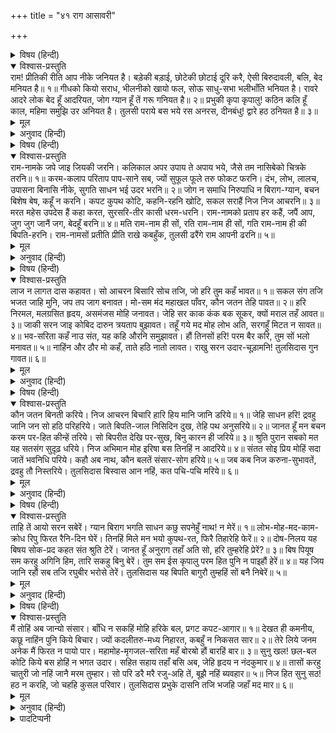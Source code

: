 +++
title = "४१ राग आसावरी"

+++


<details><summary>विषय (हिन्दी)</summary>

(१८३)
</details>

<details open><summary>विश्वास-प्रस्तुति</summary>
राम! प्रीतिकी रीति आप नीके जनियत है।  
बड़ेकी बड़ाई, छोटेकी छोटाई दूरि करै,  
ऐसी बिरुदावली, बलि, बेद मनियत है॥ १॥  
गीधको कियो सराध, भीलनीको खायो फल,  
सोऊ साधु-सभा भलीभाँति भनियत है।  
रावरे आदरे लोक बेद हूँ आदरियत,  
जोग ग्यान हूँ तें गरू गनियत है॥ २॥  
प्रभुकी कृपा कृपालु! कठिन कलि हूँ काल,  
महिमा समुझि उर अनियत है।  
तुलसी पराये बस भये रस अनरस,  
दीनबंधु! द्वारे हठ ठनियत है॥ ३॥
</details>

<details><summary>मूल</summary>

राम! प्रीतिकी रीति आप नीके जनियत है।  
बड़ेकी बड़ाई, छोटेकी छोटाई दूरि करै,  
ऐसी बिरुदावली, बलि, बेद मनियत है॥ १॥  
गीधको कियो सराध, भीलनीको खायो फल,  
सोऊ साधु-सभा भलीभाँति भनियत है।  
रावरे आदरे लोक बेद हूँ आदरियत,  
जोग ग्यान हूँ तें गरू गनियत है॥ २॥  
प्रभुकी कृपा कृपालु! कठिन कलि हूँ काल,  
महिमा समुझि उर अनियत है।  
तुलसी पराये बस भये रस अनरस,  
दीनबंधु! द्वारे हठ ठनियत है॥ ३॥
</details>

<details><summary>अनुवाद (हिन्दी)</summary>

भावार्थ—हे श्रीरामजी! प्रीतिकी रीति आप ही भलीभाँति जानते हैं। बलिहारी! वेद आपकी विरदावलीको इस प्रकार मान रहे हैं कि आप बड़ेका बड़प्पन (अभिमान) एवं छोटेकी छोटाई (दीनता)-को दूर कर देते हैं॥ १॥ आपने जटायु गीधका श्राद्ध किया और शबरीके फल (बेर) खाये; यह बात भी संत-समाजमें अच्छी तरह बखानी जाती है कि जिस किसीका आपने आदर किया, लोक और वेद दोनों ही उसका आदर करते हैं। आपका प्रेम योग तथा ज्ञानसे भी बड़ा माना जाता है॥ २॥ हे कृपालु! आपकी कृपासे इस कठिन कलिकालमें भी आपकी महिमाको समझकर भक्तजन हृदयमें धारण करते हैं। यद्यपि तुलसी दूसरोंके (विषयोंके) अधीन होनेके कारण (आपके प्रेमसे) अनरस अर्थात् प्रेमहीन हो रहा है, तथापि हे दीनबन्धु! वह आपके द्वारपर धरना दिये बैठा है (आपकी कृपा-दृष्टि पाये बिना हटनेका नहीं)॥ ३॥
</details>

<details><summary>विषय (हिन्दी)</summary>

(१८४)
</details>

<details open><summary>विश्वास-प्रस्तुति</summary>
राम-नामके जपे जाइ जियकी जरनि।  
कलिकाल अपर उपाय ते अपाय भये,  
जैसे तम नासिबेको चित्रके तरनि॥ १॥  
करम-कलाप परिताप पाप-साने सब,  
ज्यों सुफूल फूले तरु फोकट फरनि।  
दंभ, लोभ, लालच, उपासना बिनासि नीके,  
सुगति साधन भई उदर भरनि॥ २॥  
जोग न समाधि निरुपाधि न बिराग-ग्यान,  
बचन बिशेष बेष, कहूँ न करनि।  
कपट कुपथ कोटि, कहनि-रहनि खोटि,  
सकल सराहैं निज निज आचरनि॥ ३॥  
मरत महेस उपदेस हैं कहा करत,  
सुरसरि-तीर कासी धरम-धरनि।  
राम-नामको प्रताप हर कहैं, जपैं आप,  
जुग जुग जानैं जग, बेदहूँ बरनि॥ ४॥  
मति राम-नाम ही सों, रति राम-नाम ही सों,  
गति राम-नाम ही की बिपति-हरनि।  
राम-नामसों प्रतीति प्रीति राखे कबहुँक,  
तुलसी ढरैंगे राम आपनी ढरनि॥ ५॥
</details>

<details><summary>मूल</summary>

राम-नामके जपे जाइ जियकी जरनि।  
कलिकाल अपर उपाय ते अपाय भये,  
जैसे तम नासिबेको चित्रके तरनि॥ १॥  
करम-कलाप परिताप पाप-साने सब,  
ज्यों सुफूल फूले तरु फोकट फरनि।  
दंभ, लोभ, लालच, उपासना बिनासि नीके,  
सुगति साधन भई उदर भरनि॥ २॥  
जोग न समाधि निरुपाधि न बिराग-ग्यान,  
बचन बिशेष बेष, कहूँ न करनि।  
कपट कुपथ कोटि, कहनि-रहनि खोटि,  
सकल सराहैं निज निज आचरनि॥ ३॥  
मरत महेस उपदेस हैं कहा करत,  
सुरसरि-तीर कासी धरम-धरनि।  
राम-नामको प्रताप हर कहैं, जपैं आप,  
जुग जुग जानैं जग, बेदहूँ बरनि॥ ४॥  
मति राम-नाम ही सों, रति राम-नाम ही सों,  
गति राम-नाम ही की बिपति-हरनि।  
राम-नामसों प्रतीति प्रीति राखे कबहुँक,  
तुलसी ढरैंगे राम आपनी ढरनि॥ ५॥
</details>

<details><summary>अनुवाद (हिन्दी)</summary>

भावार्थ—श्रीराम-नाम जपनेसे ही मनकी जलन मिट जाती है। इस कलियुगमें (योग-यज्ञादि) दूसरे साधन तो सब वैसे ही व्यर्थ हो गये हैं, जैसे अँधेरा दूर करनेके लिये चित्रलिखित सूर्य व्यर्थ है॥ १॥ कर्म तो बहुतेरे दु:ख और पापोंमें सने हैं। कर्मोंका करना इस समय ऐसा है, जैसे किसी वृक्षमें बड़े ही सुन्दर फूल फूलें, पर फल लगे ही नहीं। दम्भ, लोभ और लालचने उपासनाका भलीभाँति नाश कर दिया है। और मोक्षका साधन ज्ञान आज पेट भरनेका साधन हो रहा है। (इस प्रकार कर्म, उपासना और ज्ञान तीनोंकी ही बुरी दशा है)॥ २॥ न तो योग ही बनता है, न समाधि ही उपाधिरहित है, वैराग्य और ज्ञान लंबी-चौड़ी बातें बनाने और वेष बनानेभरके ही रह गये हैं। करनी कुछ भी नहीं, केवल कथनी है। कपटभरे करोड़ों कुमार्ग चल पड़े हैं। कहनी और रहनी सभी खोटी हो गयी हैं। सभी अपने-अपने आचरणोंकी सराहना करते हैं॥ ३॥ (एक राम-नामकी महिमा रही है) शिवजी गंगाके किनारे काशीकी धर्मभूमिपर मरते समय जीवको क्या उपदेश देते हैं? वे श्रीराम-नामके प्रतापका वर्णन करते हैं। दूसरोंसे कहते हैं और स्वयं भी जपते हैं। अनेक युगोंसे इसे संसार जानता है और वेद भी कहते चले आये हैं॥ ४॥ अब तो राम-नामहीमें अपनी बुद्धिको लगाना चाहिये, राम-नामहीसे प्रेम करना चाहिये और राम-नामहीकी शरण लेनी चाहिये। क्योंकि एक यही साधना जीवकी जन्म-मरणरूप विपत्तियोंको दूर करनेवाली है। हे तुलसी! राम-नामपर विश्वास और दृढ़ प्रेम बनाये रखेगा, तो कभी-न-कभी श्रीरामजी अवश्य ही अपने दयालु स्वभावसे तुझपर दया करेंगे॥ ५॥
</details>

<details><summary>विषय (हिन्दी)</summary>

(१८५)
</details>

<details open><summary>विश्वास-प्रस्तुति</summary>
लाज न लागत दास कहावत।  
सो आचरन बिसारि सोच तजि, जो हरि तुम कहँ भावत॥ १॥  
सकल संग तजि भजत जाहि मुनि, जप तप जाग बनावत।  
मो-सम मंद महाखल पाँवर, कौन जतन तेहि पावत॥ २॥  
हरि निरमल, मलग्रसित हृदय, असमंजस मोहि जनावत।  
जेहि सर काक कंक बक सूकर, क्यों मराल तहँ आवत॥ ३॥  
जाकी सरन जाइ कोबिद दारुन त्रयताप बुझावत।  
तहूँ गये मद मोह लोभ अति, सरगहुँ मिटत न सावत॥ ४॥  
भव-सरिता कहँ नाउ संत, यह कहि औरनि समुझावत।  
हौं तिनसों हरि! परम बैर करि, तुम सों भलो मनावत॥ ५॥  
नाहिंन और ठौर मो कहँ, ताते हठि नातो लावत।  
राखु सरन उदार-चूड़ामनि! तुलसिदास गुन गावत॥ ६॥
</details>

<details><summary>मूल</summary>

लाज न लागत दास कहावत।  
सो आचरन बिसारि सोच तजि, जो हरि तुम कहँ भावत॥ १॥  
सकल संग तजि भजत जाहि मुनि, जप तप जाग बनावत।  
मो-सम मंद महाखल पाँवर, कौन जतन तेहि पावत॥ २॥  
हरि निरमल, मलग्रसित हृदय, असमंजस मोहि जनावत।  
जेहि सर काक कंक बक सूकर, क्यों मराल तहँ आवत॥ ३॥  
जाकी सरन जाइ कोबिद दारुन त्रयताप बुझावत।  
तहूँ गये मद मोह लोभ अति, सरगहुँ मिटत न सावत॥ ४॥  
भव-सरिता कहँ नाउ संत, यह कहि औरनि समुझावत।  
हौं तिनसों हरि! परम बैर करि, तुम सों भलो मनावत॥ ५॥  
नाहिंन और ठौर मो कहँ, ताते हठि नातो लावत।  
राखु सरन उदार-चूड़ामनि! तुलसिदास गुन गावत॥ ६॥
</details>

<details><summary>अनुवाद (हिन्दी)</summary>

भावार्थ—हे हरे! मुझे (आपका) दास कहलानेमें लज्जा भी नहीं आती! जो आचरण आपको अच्छा लगता है, उसे मैं बिना किसी विचारके छोड़ देता हूँ। (संतोंके आचरण छोड़ देनेमें मुझे पश्चात्तापतक भी नहीं होता। इतनेपर भी मैं आपका दास बनता हूँ)॥ १॥ मुनिगण जिसे सब प्रकारकी आसक्ति छोड़कर भजते हैं, जिसके लिये जप, तप, और यज्ञ करते हैं, उस प्रभुको मुझ-जैसा मूर्ख, महान् दुष्ट और पापी कैसे पा सकता है?॥ २॥ भगवान् तो विशुद्ध हैं और मेरा हृदय पापपूर्ण महामलिन है, मुझे यह असमंजस जान पड़ता है। जिस तालाबमें कौए, गीध, बगुले और सूअर रहते हैं वहाँ हंस क्यों आने लगे? भाव यह कि मेरे काम, क्रोध, लोभ, मोहभरे मलिन हृदयमें भगवान् नहीं आवेंगे। वह तो उन्हीं मुनियोंके हृदय-मन्दिरमें विहार करेंगे जिन्होंने निष्काम कर्म, वैराग्य, भक्ति, ज्ञान आदि साधनोंद्वारा अपने हृदयको निर्मल बना लिया है॥ ३॥ जिन (तीर्थों)-की शरणमें जाकर ज्ञानके साधक पुरुष सांसारिक तीनों कठिन तापोंको बुझाते हैं, वहाँ भी जानेपर मुझे तो अहंकार, अज्ञान और लोभ और भी अधिक सतावेंगे, क्योंकि सौतियाडाह स्वर्गमें भी नहीं छूटता, वहाँ भी साथ लगा फिरता है॥ ४॥ मैं दूसरोंको यह कहकर समझाता फिरता हूँ कि ‘देखो, संसाररूपी नदीके पार जानेके लिये संतजन ही नौका हैं’—किन्तु हे हरे! मैं (स्वयं) उनसे बड़ी भारी शत्रुता करके आपसे अपना कल्याण चाहता हूँ॥ ५॥ (पर ऐसा होनेपर भी कहाँ जाऊँ) मुझे और कहीं ठौर-ठिकाना नहीं है, इसीसे (नालायक होता हुआ भी) आपसे जबरदस्ती सम्बन्ध जोड़ता फिरता हूँ। हे दाताओंमें शिरोमणि रघुनाथ! यह तुलसीदास आपके गुण गा रहा है, (भलाई-बुराईकी ओर न देखकर अपने दयालु स्वभावसे ही) इसको अपना लीजिये॥ ६॥
</details>

<details><summary>विषय (हिन्दी)</summary>

(१८६)
</details>

<details open><summary>विश्वास-प्रस्तुति</summary>
कौन जतन बिनती करिये।  
निज आचरन बिचारि हारि हिय मानि जानि डरिये॥ १॥  
जेहि साधन हरि! द्रवहु जानि जन सो हठि परिहरिये।  
जाते बिपति-जाल निसिदिन दुख, तेहि पथ अनुसरिये॥ २॥  
जानत हूँ मन बचन करम पर-हित कीन्हें तरिये।  
सो बिपरीत देखि पर-सुख, बिनु कारन ही जरिये॥ ३॥  
श्रुति पुरान सबको मत यह सतसंग सुदृढ़ धरिये।  
निज अभिमान मोह इरिषा बस तिनहिं न आदरिये॥ ४॥  
संतत सोइ प्रिय मोहिं सदा जातें भवनिधि परिये।  
कहौ अब नाथ, कौन बलतें संसार-सोग हरिये॥ ५॥  
जब कब निज करुना-सुभावतें, द्रवहु तौ निस्तरिये।  
तुलसिदास बिस्वास आन नहिं, कत पचि-पचि मरिये॥ ६॥
</details>

<details><summary>मूल</summary>

कौन जतन बिनती करिये।  
निज आचरन बिचारि हारि हिय मानि जानि डरिये॥ १॥  
जेहि साधन हरि! द्रवहु जानि जन सो हठि परिहरिये।  
जाते बिपति-जाल निसिदिन दुख, तेहि पथ अनुसरिये॥ २॥  
जानत हूँ मन बचन करम पर-हित कीन्हें तरिये।  
सो बिपरीत देखि पर-सुख, बिनु कारन ही जरिये॥ ३॥  
श्रुति पुरान सबको मत यह सतसंग सुदृढ़ धरिये।  
निज अभिमान मोह इरिषा बस तिनहिं न आदरिये॥ ४॥  
संतत सोइ प्रिय मोहिं सदा जातें भवनिधि परिये।  
कहौ अब नाथ, कौन बलतें संसार-सोग हरिये॥ ५॥  
जब कब निज करुना-सुभावतें, द्रवहु तौ निस्तरिये।  
तुलसिदास बिस्वास आन नहिं, कत पचि-पचि मरिये॥ ६॥
</details>

<details><summary>अनुवाद (हिन्दी)</summary>

भावार्थ—हे नाथ! मैं किस प्रकार आपकी विनती करूँ? जब अपने (नीच) आचरणोंपर विचार करता हूँ और समझता हूँ, तब हृदयमें हार मानकर डर जाता हूँ (प्रार्थना करनेका साहस ही नहीं रह जाता)॥ १॥ हे हरे! जिस साधनसे आप मनुष्यको दास जानकर उसपर कृपा करते हैं, उसे तो मैं हठपूर्वक छोड़ रहा हूँ। और जहाँ विपत्तिके जालमें फँसकर दिन-रात दु:ख ही मिलता है, उसी (कु)-मार्गपर चला करता हूँ॥ २॥ यह जानता हूँ कि मन, वचन और कर्मसे दूसरोंकी भलाई करनेसे संसार-सागरसे तर जाऊँगा, पर मैं इससे उलटा ही आचरण करता हूँ, दूसरोंके सुखको देखकर बिना ही कारण (ईर्ष्याग्निसे) जला जा रहा हूँ॥ ३॥ वेद-पुराण सभीका यह सिद्धान्त है कि खूब दृढ़तापूर्वक सत्संगका आश्रय लेना चाहिये, किन्तु मैं अपने अभिमान, अज्ञान और ईर्ष्याके वश कभी सत्संगका आदर नहीं करता, मैं तो संतोंसे सदा द्रोह ही किया करता हूँ॥ ४॥ (बात तो यह है कि) मुझे सदा वही अच्छा लगता है, जिससे संसारसागरहीमें पड़ा रहूँ। फिर, हे नाथ! आप ही कहिये, मैं किस बलसे संसारके दु:ख दूर करूँ?॥ ५॥ जब कभी आप अपने दयालु स्वभावसे मुझपर पिघल जायँगे, तभी मेरा निस्तार होगा, नहीं तो नहीं। क्योंकि तुलसीदासको और किसीका विश्वास ही नहीं है, फिर वह किसलिये (अन्यान्य साधनोंमें) पच-पचकर मरे॥ ६॥
</details>

<details><summary>विषय (हिन्दी)</summary>

(१८७)
</details>

<details open><summary>विश्वास-प्रस्तुति</summary>
ताहि तें आयो सरन सबेरें।  
ग्यान बिराग भगति साधन कछु सपनेहुँ नाथ! न मेरें॥ १॥  
लोभ-मोह-मद-काम-क्रोध रिपु फिरत रैनि-दिन घेरें।  
तिनहिं मिले मन भयो कुपथ-रत, फिरै तिहारेहि फेरें॥ २॥  
दोष-निलय यह बिषय सोक-प्रद कहत संत श्रुति टेरें।  
जानत हूँ अनुराग तहाँ अति सो, हरि तुम्हरेहि प्रेरें?॥ ३॥  
बिष पियूष सम करहु अगिनि हिम, तारि सकहु बिनु बेरें।  
तुम सम ईस कृपालु परम हित पुनि न पाइहौं हेरें॥ ४॥  
यह जिय जानि रहौं सब तजि रघुबीर भरोसे तेरें।  
तुलसिदास यह बिपति बागुरौ तुम्हहिं सों बनै निबेरें॥ ५॥
</details>

<details><summary>मूल</summary>

ताहि तें आयो सरन सबेरें।  
ग्यान बिराग भगति साधन कछु सपनेहुँ नाथ! न मेरें॥ १॥  
लोभ-मोह-मद-काम-क्रोध रिपु फिरत रैनि-दिन घेरें।  
तिनहिं मिले मन भयो कुपथ-रत, फिरै तिहारेहि फेरें॥ २॥  
दोष-निलय यह बिषय सोक-प्रद कहत संत श्रुति टेरें।  
जानत हूँ अनुराग तहाँ अति सो, हरि तुम्हरेहि प्रेरें?॥ ३॥  
बिष पियूष सम करहु अगिनि हिम, तारि सकहु बिनु बेरें।  
तुम सम ईस कृपालु परम हित पुनि न पाइहौं हेरें॥ ४॥  
यह जिय जानि रहौं सब तजि रघुबीर भरोसे तेरें।  
तुलसिदास यह बिपति बागुरौ तुम्हहिं सों बनै निबेरें॥ ५॥
</details>

<details><summary>अनुवाद (हिन्दी)</summary>

भावार्थ—हे नाथ! (केवल तुम्हारा ही भरोसा है) इसी कारणसे मैं पहलेसे ही तुम्हारी शरणमें आ गया हूँ। ज्ञान, वैराग्य, भक्ति आदि साधन तो मेरे पास स्वप्नमें भी नहीं हैं (जिनके बलसे मैं संसार-सागरसे पार हो जाता)॥ १॥ मुझे तो लोभ, अज्ञान, घमंड, काम और क्रोधरूपी शत्रु ही रात-दिन घेरे रहते हैं, ये क्षणभर भी मेरा पिण्ड नहीं छोड़ते। इन सबके साथ मिलकर यह मन भी कुमार्गी हो गया है। अब यह तुम्हारे ही फेरनेसे फिरेगा॥ २॥ संतजन और वेद पुकार-पुकारकर कहते हैं कि संसारके यह सब विषय पापोंके घर हैं और शोकप्रद हैं, यह जानते हुए भी मेरा उन विषयोंमें ही जो इतना अनुराग है सो हे हरि! यह तुम्हारी ही प्रेरणासे तो नहीं है? (नहीं तो मैं जान-बूझकर ऐसा क्यों करता?)॥ ३॥ (जो कुछ भी हो, तुम चाहो तो) विषको अमृत एवं अग्निको बरफ बना सकते हो और बिना ही जहाजोंके संसार-सागरसे पार कर सकते हो। तुम-सरीखा कृपालु और परम हितकारी स्वामी ढूँढ़नेपर भी कहीं नहीं मिलेगा। (ऐसे स्वामीको पाकर भी मैंने अपना काम नहीं बनाया तो फिर मेरे समान मूर्ख और कौन होगा?)॥ ४॥ इसी बातको हृदयमें जानकर, हे रघुनाथजी! मैं सब छोड़-छाड़कर तुम्हारे भरोसे आ पड़ा हूँ। तुलसीदासका यह विपत्तिरूपी जाल तुम्हारे ही काटे कटेगा!॥ ५॥
</details>

<details><summary>विषय (हिन्दी)</summary>

(१८८)
</details>

<details open><summary>विश्वास-प्रस्तुति</summary>
मैं तोहिं अब जान्यो संसार।  
बाँधि न सकहिं मोहि हरिके बल, प्रगट कपट-आगार॥ १॥  
देखत ही कमनीय, कछू नाहिंन पुनि किये बिचार।  
ज्यों कदलीतरु-मध्य निहारत, कबहुँ न निकसत सार॥ २॥  
तेरे लिये जनम अनेक मैं फिरत न पायो पार।  
महामोह-मृगजल-सरिता महँ बोरॺो हौं बारहिं बार॥ ३॥  
सुनु खल! छल-बल कोटि किये बस होहिं न भगत उदार।  
सहित सहाय तहाँ बसि अब, जेहि हृदय न नंदकुमार॥ ४॥  
तासों करहु चातुरी जो नहिं जानै मरम तुम्हार।  
सो परि डरै मरै रजु-अहि तें, बूझै नहिं ब्यवहार॥ ५॥  
निज हित सुनु सठ! हठ न करहि, जो चहहि कुसल परिवार।  
तुलसिदास प्रभुके दासनि तजि भजहि जहाँ मद मार॥ ६॥
</details>

<details><summary>मूल</summary>

मैं तोहिं अब जान्यो संसार।  
बाँधि न सकहिं मोहि हरिके बल, प्रगट कपट-आगार॥ १॥  
देखत ही कमनीय, कछू नाहिंन पुनि किये बिचार।  
ज्यों कदलीतरु-मध्य निहारत, कबहुँ न निकसत सार॥ २॥  
तेरे लिये जनम अनेक मैं फिरत न पायो पार।  
महामोह-मृगजल-सरिता महँ बोरॺो हौं बारहिं बार॥ ३॥  
सुनु खल! छल-बल कोटि किये बस होहिं न भगत उदार।  
सहित सहाय तहाँ बसि अब, जेहि हृदय न नंदकुमार॥ ४॥  
तासों करहु चातुरी जो नहिं जानै मरम तुम्हार।  
सो परि डरै मरै रजु-अहि तें, बूझै नहिं ब्यवहार॥ ५॥  
निज हित सुनु सठ! हठ न करहि, जो चहहि कुसल परिवार।  
तुलसिदास प्रभुके दासनि तजि भजहि जहाँ मद मार॥ ६॥
</details>

<details><summary>अनुवाद (हिन्दी)</summary>

भावार्थ—अरे (मायावी) संसार! अब मैंने तुझे (यथार्थ) जान लिया, तू प्रत्यक्ष ही कपटका घर है, पर अब मुझे भगवान् का बल मिल गया है इससे तू (अपने कपटजालमें) मुझको नहीं बाँध सकता, (परमात्माके बलका आश्रय लेते ही परमात्माकी मायासे बना हुआ संसार सर्वथा मिट गया, इसलिये अब मैं संसारके मायावी फंदेमें नहीं आ सकता)॥ १॥ तू देखनेमात्रको ही सुन्दर है, पर विचार करनेपर तो कुछ भी नहीं है, वस्तुत: तेरा अस्तित्व ही नहीं है। जैसे केलेके पेड़को देखो, उसमेंसे कभी गूदा निकलता ही नहीं (कितना ही छीलो, छिलका-ही-छिलका निकलता जायगा। यही दशा संसारकी है)॥ २॥ अरे, तेरे लिये मैं अनेक जन्मोंमें भटकता फिरा, अनेक योनियोंमें गया, पर तेरा पार नहीं पाया। तू मुझे महामोहरूपी मृगतृष्णाकी नदीमें बार-बार डुबाता ही रहा॥ ३॥ अरे दुष्ट! सुन, तू चाहे करोड़ों प्रकारके छल-बल कर; पर भगवान् का परम-भक्त तेरे वशमें नहीं हो सकता, तू अपनी (विषयोंकी) सेनासमेत वहीं जाकर डेरा डाल, जिस हृदयमें नन्दनन्दन श्रीकृष्ण* भगवान् का वास न हो (जिस भक्तके हृदयमें भगवान् का वास है वहाँ तेरा क्या काम?)॥ ४॥ जो तेरा भेद न जानता हो, उसीके साथ अपनी कपटकी चाल चल। वही रस्सीरूपी साँपसे डरकर मरेगा, जो उसके भेदको न जानता होगा॥ ५॥ अरे शठ! अपने हितकी बात सुन, जो तू कुटुम्बसमेत अपनी खैर चाहता है तो हठ न कर। तुलसीदासके प्रभु श्रीरघुनाथजीके सेवकोंको छोड़कर तू वहीं भाग जा, जहाँ अहंकार और काम रहते हों (जहाँ राम रहते हैं वहाँ अहंकार तथा काम नहीं; और जहाँ ये नहीं, वहाँ मायाका संसार कैसे रह सकता है?)॥ ६॥
</details>

<details><summary>पादटिप्पनी</summary>

* इससे सिद्ध है कि गोसाईंजी श्रीराम और श्रीकृष्णमें कोई भेद नहीं मानते थे, जो वास्तविक सिद्धान्त है।
</details>
